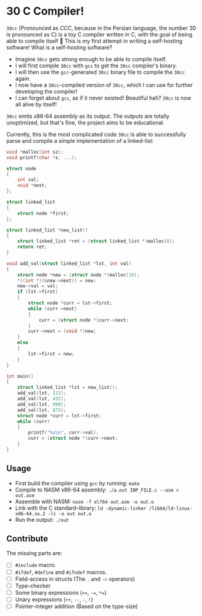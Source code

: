# 30 C Compiler!

`30cc` (Pronounced as *CCC*, because in the Persian language, the number 30 is pronounced as C) is a toy C compiler written in C, with the goal of being able to compile itself 🤝 This is my first attempt in writing a self-hosting software! What is a self-hosting software?

- Imagine `30cc` gets strong enough to be able to compile itself.
- I will first compile `30cc` with `gcc` to get the `30cc` compiler's binary.
- I will then use the `gcc`-generated `30cc` binary file to compile the `30cc` again.
- I now have a `30cc`-compiled version of `30cc`, which I can use for further developing the compiler!
- I can forget about `gcc`, as if it never existed! Beautiful hah? `30cc` is now all alive by itself!

`30cc` emits x86-64 assembly as its output. The outputs are totally unoptimized, but that's fine, the project aims to be educational.

Currently, this is the most complicated code `30cc` is able to successfully parse and compile a simple implementation of a linked-list:

```c
void *malloc(int sz);
void printf(char *s, ...);

struct node
{
    int val;
    void *next;
};

struct linked_list
{
    struct node *first;
};

struct linked_list *new_list()
{
    struct linked_list *ret = (struct linked_list *)malloc(8);
    return ret;
}

void add_val(struct linked_list *lst, int val)
{
    struct node *new = (struct node *)malloc(16);
    *((int *)(&new->next)) = new;
    new->val = val;
    if (lst->first)
    {
        struct node *curr = lst->first;
        while (curr->next)
        {
            curr = (struct node *)curr->next;
        }
        curr->next = (void *)new;
    }
    else
    {
        lst->first = new;
    }
}

int main()
{
    struct linked_list *lst = new_list();
    add_val(lst, 123);
    add_val(lst, 432);
    add_val(lst, 999);
    add_val(lst, 873);
    struct node *curr = lst->first;
    while (curr)
    {
        printf("%u\n", curr->val);
        curr = (struct node *)curr->next;
    }
}
```

## Usage

- First build the compiler using `gcc` by running: `make`
- Compile to NASM x86-64 assembly: `./a.out INP_FILE.c --asm > out.asm`
- Assemble with NASM: `nasm -f elf64 out.asm -o out.o`
- Link with the C standard-library: `ld -dynamic-linker /lib64/ld-linux-x86-64.so.2 -lc -o out out.o`
- Run the output: `./out`

## Contribute

The missing parts are:

- [ ] `#include` macro.
- [ ] `#ifdef`, `#define` and `#ifndef` macros.
- [ ] Field-access in structs (The `.` and `->` operators)
- [ ] Type-checker
- [ ] Some binary expressions (`+=`, `-=`, `*=`)
- [ ] Unary expressions (`++`, `--`, `-`, `!`)
- [ ] Pointer-integer addition (Based on the type-size)
